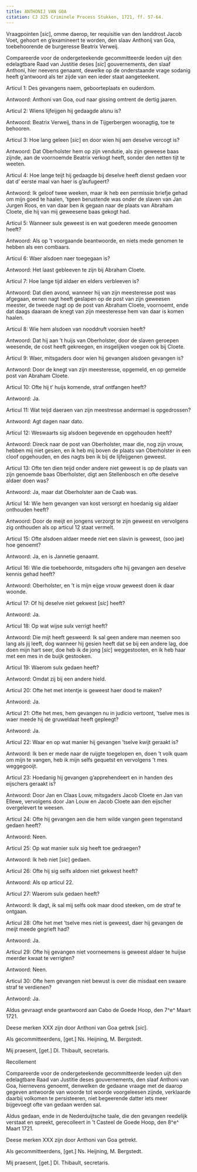 ```yaml
---
title: ANTHONIJ VAN GOA
citation: CJ 325 Criminele Process Stukken, 1721, ff. 57-64.
---
```


Vraagpointen \[*sic*\], omme daerop, ter requisitie van den landdrost Jacob Voet, gehoort en g’examineert te worden, den slaav Anthonij van Goa, toebehoorende de burgeresse Beatrix Verweij.

Compareerde voor de ondergeteekende gecommitteerde leeden uijt den edelagtbare Raad van Justitie deses \[*sic*\] gouvernements, den slaaf Anthoni, hier neevens genaamt, dewelke op de onderstaande vrage sodanig heeft g’antwoord als ter zijde van een ieder staat aangeteekent.

Articul 1: Des gevangens naem, geboorteplaats en ouderdom.

Antwoord: Anthoni van Goa, oud naar gissing omtrent de dertig jaaren.

Articul 2: Wiens lijfeijgen hij gedaagde alsnu is?

Antwoord: Beatrix Verweij, thans in de Tijgerbergen woonagtig, toe te behooren.

Articul 3: Hoe lang geleen \[*sic*\] en door wien hij aen deselve vercogt is?

Antwoord: Dat Oberholster hem op zijn vendutie, als zijn geweese baas zijnde, aan de voornoemde Beatrix verkogt heeft, sonder den netten tijt te weeten.

Articul 4: Hoe lange teijt hij gedaagde bij deselve heeft dienst gedaen voor dat d’ eerste maal van haer is g’aufugeert?

Antwoord: Ik geloof twee weeken, maar ik heb een permissie briefje gehad om mijn goed te haalen, ’tgeen berustende was onder de slaven van Jan Jurgen Roos, en van daar ben ik gegaan naar de plaats van Abraham Cloete, die hij van mij geweesene baas gekogt had.

Articul 5: Wanneer sulx geweest is en wat goederen meede genoomen heeft?

Antwoord: Als op ’t voorgaande beantwoorde, en niets mede genomen te hebben als een combaars.

Articul 6: Waer alsdoen naer toegegaan is?

Antwoord: Het laast gebleeven te zijn bij Abraham Cloete.

Articul 7: Hoe lange tijd aldaer en elders verbleeven is?

Antwoord: Dat dien avond, wanneer hij van zijn meesteresse post was afgegaan, eenen nagt heeft geslapen op de post van zijn geweesen meester, de tweede nagt op de post van Abraham Cloete, voornoemt, ende dat daags daaraan de knegt van zijn meesteresse hem van daar is komen haalen.

Articul 8: Wie hem alsdoen van nooddruft voorsien heeft?

Antwoord: Dat hij aan ’t huijs van Oberholster, door de slaven geroepen weesende, de cost heeft gekreegen, en insgelijken voegen ook bij Cloete.

Articul 9: Waer, mitsgaders door wien hij gevangen alsdoen gevangen is?

Antwoord: Door de knegt van zijn meesteresse, opgemeld, en op gemelde post van Abraham Cloete.

Articul 10: Ofte hij t’ huijs komende, straf ontfangen heeft?

Antwoord: Ja.

Articul 11: Wat teijd daeraen van zijn meestresse andermael is opgedrossen?

Antwoord: Agt dagen naar dato.

Articul 12: Weswaarts sig alsdoen begevende en opgehouden heeft?

Antwoord: Direck naar de post van Oberholster, maar die, nog zijn vrouw, hebben mij niet gesien, en ik heb mij boven de plaats van Oberholster in een cloof opgehouden, en des nagts ben ik bij de lijfeijgenen geweest.

Articul 13: Ofte ten dien teijd onder andere niet geweest is op de plaats van zijn genoemde baas Oberholster, digt aen Stellenbosch en ofte deselve aldaer doen was?

Antwoord: Ja, maar dat Oberholster aan de Caab was.

Articul 14: Wie hem gevangen van kost versorgt en hoedanig sig aldaer onthouden heeft?

Antwoord: Door de meijt en jongens verzorgt te zijn geweest en vervolgens zig onthouden als op articul 12 staat vermelt.

Articul 15: Ofte alsdoen aldaer meede niet een slavin is geweest, (soo jae) hoe genoemt?

Antwoord: Ja, en is Jannetie genaamt.

Articul 16: Wie die toebehoorde, mitsgaders ofte hij gevangen aen deselve kennis gehad heeft?

Antwoord: Oberholster, en ’t is mijn eijge vrouw geweest doen ik daar woonde.

Articul 17: Of hij deselve niet gekwest \[*sic*\] heeft?

Antwoord: Ja.

Articul 18: Op wat wijse sulx verrigt heeft?

Antwoord: Die mijt heeft gesweerd: Ik sal geen andere man neemen soo lang als jij leeft, dog wanneer hij gesien heeft dat se bij een andere lag, doe doen mijn hart seer, doe heb ik de jong \[*sic*\] weggestooten, en ik heb haar met een mes in de buijk gestooken.

Articul 19: Waerom sulx gedaen heeft?

Antwoord: Omdat zij bij een andere hield.

Articul 20: Ofte het met intentje is geweest haer dood te maken?

Antwoord: Ja.

Articul 21: Ofte het mes, hem gevangen nu in judicio vertoont, ’tselve mes is waer meede hij de gruweldaat heeft gepleegt?

Antwoord: Ja.

Articul 22: Waar en op wat manier hij gevangen ’tselve kwijt geraakt is?

Antwoord: Ik ben er mede naar de ruijgte toegelopen en, doen ’t volk quam om mijn te vangen, heb ik mijn selfs gequetst en vervolgens ’t mes weggegooijt.

Articul 23: Hoedanig hij gevangen g’apprehendeert en in handen des eijschers geraakt is?

Antwoord: Door Jan en Claas Louw, mitsgaders Jacob Cloete en Jan van Ellewe, vervolgens door Jan Louw en Jacob Cloete aan den eijscher overgelevert te weesen.

Articul 24: Ofte hij gevangen aen die hem wilde vangen geen tegenstand gedaen heeft?

Antwoord: Neen.

Articul 25: Op wat manier sulx sig heeft toe gedraegen?

Antwoord: Ik heb niet \[*sic*\] gedaen.

Articul 26: Ofte hij sig selfs aldoen niet gekwest heeft?

Antwoord: Als op articul 22.

Articul 27: Waerom sulx gedaen heeft?

Antwoord: Ik dagt, ik sal mij selfs ook maar dood steeken, om de straf te ontgaan.

Articul 28: Ofte het met ’tselve mes niet is geweest, daer hij gevangen de meijt meede gegrieft had?

Antwoord: Ja.

Articul 29: Ofte hij gevangen niet voorneemens is geweest aldaer te huijse meerder kwaat te verrigten?

Antwoord: Neen.

Articul 30: Ofte hem gevangen niet bewust is over die misdaat een swaare straf te verdienen?

Antwoord: Ja.

Aldus gevraagt ende geantwoord aan Cabo de Goede Hoop, den 7^e^ Maart 1721.

Deese merken XXX zijn door Anthoni van Goa getrek \[*sic*\].

Als gecommitteerdens, \[get.\] Ns. Heijning, M. Bergstedt.

Mij praesent, \[get.\] Dl. Thibault, secretaris.

Recollement

Compareerde voor de ondergeteekende gecommitteerde leeden uijt den edelagtbare Raad van Justitie deses gouvernements, den slaaf Anthoni van Goa, hiernevens genoemt, denwelken de gedaane vraage met de daarop gegeven antwoorde van woorde tot woorde voorgeleesen zijnde, verklaarde daarbij volkomen te persisteeren, niet begeerende datter iets meer bijgevoegt ofte van gedaan werden sal.

Aldus gedaan, ende in de Nederduijtsche taale, die den gevangen reedelijk verstaat en spreekt, gerecolleert in ’t Casteel de Goede Hoop, den 8^e^ Maart 1721.

Deese merken XXX zijn door Anthoni van Goa getrekt.

Als gecommitteerdens, \[get.\] Ns. Heijning, M. Bergstedt.

Mij praesent, \[get.\] Dl. Thibault, secretaris.
